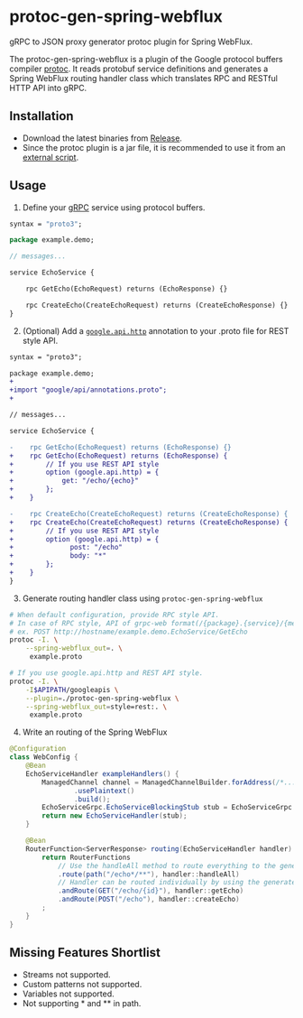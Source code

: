 # protoc-gen-spring-webflux
gRPC to JSON proxy generator protoc plugin for Spring WebFlux.

The protoc-gen-spring-webflux is a plugin of the Google protocol buffers compiler
[protoc](https://github.com/protocolbuffers/protobuf).
It reads protobuf service definitions and generates a Spring WebFlux routing handler class which
translates RPC and RESTful HTTP API into gRPC.

## Installation
* Download the latest binaries from [Release](https://github.com/disc99/protoc-gen-spring-webflux/releases).
* Since the protoc plugin is a jar file, it is recommended to use it from an [external script](https://github.com/disc99/protoc-gen-spring-webflux/blob/master/protoc-gen-spring-webflux).

## Usage

1. Define your [gRPC](https://grpc.io/docs/) service using protocol buffers.

```protoc:example.proto
syntax = "proto3";

package example.demo;

// messages...

service EchoService {

    rpc GetEcho(EchoRequest) returns (EchoResponse) {}

    rpc CreateEcho(CreateEchoRequest) returns (CreateEchoResponse) {}
}
```
2. (Optional) Add a [`google.api.http`](https://github.com/googleapis/googleapis/blob/master/google/api/http.proto#L46) annotation to your .proto file for REST style API.

```diff
syntax = "proto3";

package example.demo;
+
+import "google/api/annotations.proto";
+

// messages...

service EchoService {

-    rpc GetEcho(EchoRequest) returns (EchoResponse) {}
+    rpc GetEcho(EchoRequest) returns (EchoResponse) {
+        // If you use REST API style
+        option (google.api.http) = {
+            get: "/echo/{echo}"
+        };
+    }

-    rpc CreateEcho(CreateEchoRequest) returns (CreateEchoResponse) {
+    rpc CreateEcho(CreateEchoRequest) returns (CreateEchoResponse) {
+        // If you use REST API style
+        option (google.api.http) = {
+              post: "/echo"
+              body: "*"
+        };
+    }
}
```

3. Generate routing handler class using `protoc-gen-spring-webflux`

```bash
# When default configuration, provide RPC style API.
# In case of RPC style, API of grpc-web format(/{package}.{service}/{method}) is provided.
# ex. POST http://hostname/example.demo.EchoService/GetEcho
protoc -I. \
    --spring-webflux_out=. \
     example.proto

# If you use google.api.http and REST API style.
protoc -I. \
    -I$APIPATH/googleapis \
    --plugin=./protoc-gen-spring-webflux \
    --spring-webflux_out=style=rest:. \
     example.proto     
```

4. Write an routing of the Spring WebFlux

```java:WebConfg.java
@Configuration
class WebConfig {
	@Bean
	EchoServiceHandler exampleHandlers() {
		ManagedChannel channel = ManagedChannelBuilder.forAddress(/*...*/)
				.usePlaintext()
				.build();
		EchoServiceGrpc.EchoServiceBlockingStub stub = EchoServiceGrpc.newBlockingStub(channel);
		return new EchoServiceHandler(stub);
	}

	@Bean
	RouterFunction<ServerResponse> routing(EchoServiceHandler handler) {
		return RouterFunctions
            // Use the handleAll method to route everything to the generated Handler.
            .route(path("/echo*/**"), handler::handleAll)
            // Handler can be routed individually by using the generated method.
            .andRoute(GET("/echo/{id}"), handler::getEcho)
            .andRoute(POST("/echo"), handler::createEcho)
        ;
    }
}
```


## Missing Features Shortlist
* Streams not supported.
* Custom patterns not supported.
* Variables not supported.
* Not supporting * and ** in path.
